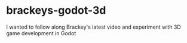 # brackeys-godot-3d
I wanted to follow along Brackey's latest video and experiment with 3D game development in Godot
